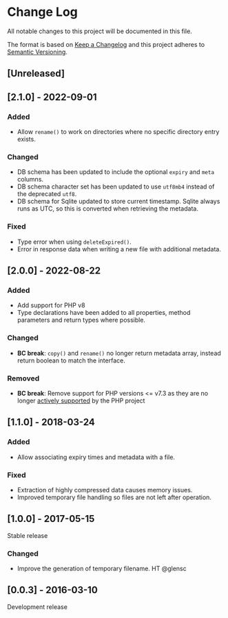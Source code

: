 # Change Log
All notable changes to this project will be documented in this file.

The format is based on [Keep a Changelog](http://keepachangelog.com/)
and this project adheres to [Semantic Versioning](http://semver.org/).

## [Unreleased]

## [2.1.0] - 2022-09-01
### Added
- Allow `rename()` to work on directories where no specific directory entry exists. 
### Changed
- DB schema has been updated to include the optional `expiry` and `meta` columns.
- DB schema character set has been updated to use `utf8mb4` instead of the
  deprecated `utf8`.
- DB schema for Sqlite updated to store current timestamp. Sqlite always runs as
  UTC, so this is converted when retrieving the metadata.
### Fixed
- Type error when using `deleteExpired()`.
- Error in response data when writing a new file with additional metadata.

## [2.0.0] - 2022-08-22
### Added
- Add support for PHP v8
- Type declarations have been added to all properties, method parameters and
  return types where possible.
### Changed
- **BC break**: `copy()` and `rename()` no longer return metadata array,
  instead return boolean to match the interface.
### Removed
- **BC break**: Remove support for PHP versions <= v7.3 as they are no longer
  [actively supported](https://php.net/supported-versions.php) by the PHP project

## [1.1.0] - 2018-03-24
### Added
- Allow associating expiry times and metadata with a file.
### Fixed
- Extraction of highly compressed data causes memory issues.
- Improved temporary file handling so files are not left after operation.

## [1.0.0] - 2017-05-15
Stable release
### Changed
- Improve the generation of temporary filename. HT @glensc

## [0.0.3] - 2016-03-10
Development release
